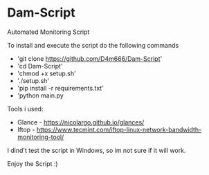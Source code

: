# Dam-Script
Automated Monitoring Script

To install and execute the script do the following commands 

  - 'git clone https://github.com/D4m666/Dam-Script'
  - 'cd Dam-Script'
  - 'chmod +x setup.sh'
  - './setup.sh'
  - 'pip install -r requirements.txt'
  - 'python main.py
 

Tools i used:
  - Glance - https://nicolargo.github.io/glances/ 
  - Iftop - https://www.tecmint.com/iftop-linux-network-bandwidth-monitoring-tool/

I dind't test the script in Windows, so im not sure if it will work.

Enjoy the Script :)
